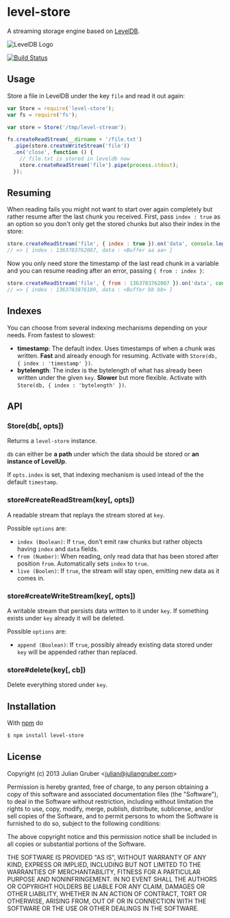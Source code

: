 # level-store

A streaming storage engine based on [LevelDB](https://github.com/rvagg/node-levelup).

![LevelDB Logo](https://twimg0-a.akamaihd.net/profile_images/3360574989/92fc472928b444980408147e5e5db2fa_bigger.png)

[![Build Status](https://travis-ci.org/juliangruber/level-store.png)](https://travis-ci.org/juliangruber/level-store)

## Usage

Store a file in LevelDB under the key `file` and read it out again:

```js
var Store = require('level-store');
var fs = require('fs');

var store = Store('/tmp/level-stream');

fs.createReadStream(__dirname + '/file.txt')
  .pipe(store.createWriteStream('file'))
  .on('close', function () {
    // file.txt is stored in leveldb now
    store.createReadStream('file').pipe(process.stdout);
  });
```

## Resuming

When reading fails you might not want to start over again completely but rather
resume after the last chunk you received. First, pass `index : true` as an
option so you don't only get the stored chunks but also their index in the
store:

```js
store.createReadStream('file', { index : true }).on('data', console.log);
// => { index : 1363783762087, data : <Buffer aa aa> }
```

Now you only need store the timestamp of the last read chunk in a variable and
you can resume reading after an error, passing `{ from : index }`:

```js
store.createReadStream('file', { from : 1363783762087 }).on('data', console.log);
// => { index : 1363783876109, data : <Buffer bb bb> }
```

## Indexes

You can choose from several indexing mechanisms depending on your needs.
From fastest to slowest:

* **timestamp**: The default index. Uses timestamps of when a chunk was written.
**Fast** and already enough for resuming. Activate with
`Store(db, { index : 'timestamp' })`.
* **bytelength**: The index is the bytelength of what has already been written
under the given `key`. **Slower** but more flexible. Activate with
`Store(db, { index : 'bytelength' })`.

## API

### Store(db[, opts])

Returns a `level-store` instance.

`db` can either be **a path** under which the data should be stored or
**an instance of LevelUp**.

If `opts.index` is set, that indexing mechanism is used intead of the the
default `timestamp`.

### store#createReadStream(key[, opts])

A readable stream that replays the stream stored at `key`.

Possible `options` are:

* `index (Boolean)`: If `true`, don't emit raw chunks but rather objects having `index` and `data` fields.
* `from (Number)`: When reading, only read data that has been stored after position `from`.
Automatically sets `index` to `true`.
* `live (Boolen)`: If `true`, the stream will stay open, emitting new data as it comes in.

### store#createWriteStream(key[, opts])

A writable stream that persists data written to it under `key`. If something exists under `key`
already it will be deleted.

Possible `options` are:

* `append (Boolean)`: If `true`, possibly already existing data stored under `key` will be appended
rather than replaced.

### store#delete(key[, cb])

Delete everything stored under `key`.

## Installation

With [npm](http://npmjs.org) do

```bash
$ npm install level-store
```

## License

Copyright (c) 2013 Julian Gruber &lt;julian@juliangruber.com&gt;

Permission is hereby granted, free of charge, to any person obtaining a copy of this software and associated documentation files (the "Software"), to deal in the Software without restriction, including without limitation the rights to use, copy, modify, merge, publish, distribute, sublicense, and/or sell copies of the Software, and to permit persons to whom the Software is furnished to do so, subject to the following conditions:

The above copyright notice and this permission notice shall be included in all copies or substantial portions of the Software.

THE SOFTWARE IS PROVIDED "AS IS", WITHOUT WARRANTY OF ANY KIND, EXPRESS OR IMPLIED, INCLUDING BUT NOT LIMITED TO THE WARRANTIES OF MERCHANTABILITY, FITNESS FOR A PARTICULAR PURPOSE AND NONINFRINGEMENT. IN NO EVENT SHALL THE AUTHORS OR COPYRIGHT HOLDERS BE LIABLE FOR ANY CLAIM, DAMAGES OR OTHER LIABILITY, WHETHER IN AN ACTION OF CONTRACT, TORT OR OTHERWISE, ARISING FROM, OUT OF OR IN CONNECTION WITH THE SOFTWARE OR THE USE OR OTHER DEALINGS IN THE SOFTWARE.
